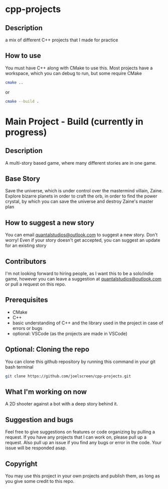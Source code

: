 # cpp-projects
## Description
a mix of different C++ projects that I made for practice

## How to use
You must have C++ along with CMake to use this. Most projects have a workspace, which you can debug to run, but some require CMake
```bash
cmake ..
```
or
```bash
cmake --build .
```

# Main Project - Build (currently in progress)
## Description
A multi-story based game, where many different stories are in one game.

## Base Story
Save the universe, which is under control over the mastermind villain, Zaine.  Explore bizarre planets in order to craft the orb, in order to find the power crystal, by which you can save the universe and destroy Zaine's master plan

## How to suggest a new story
You can email quantalstudios@outlook.com to suggest a new story. Don't worry! Even if your story doesn't get accepted, you can suggest an update for an existing story

## Contributors
I'm not looking forward to hiring people, as I want this to be a solo/indie game, however you can leave a suggestion at quantalstudios@outlook.com or pull a request on this repo.

## Prerequisites
- CMake
- C++
- basic understanding of C++ and the library used in the project in case of errors or bugs
- optional: VSCode (as the projects are made in VSCode)

## Optional: Cloning the repo
You can clone this github repository by running this command in your git bash terminal
```bash
git clone https://github.com/joelscreen/cpp-projects.git
```

## What I'm working on now
A 2D shooter against a bot with a deep story behind it.

## Suggestion and bugs
Feel free to give suggestions on features or code organizing by pulling a request. If you have any projects that I can work on, please pull up a request. Also pull up an issue if you find any bugs or error in the code. Your issue will be responded asap.

## Copyright
You may use this project in your own projects and publish them, as long as you give some credit to this repo.
